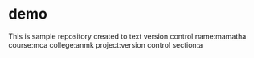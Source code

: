 # demo
This is sample repository created to text version control
name:mamatha
course:mca
college:anmk
project:version control
section:a
